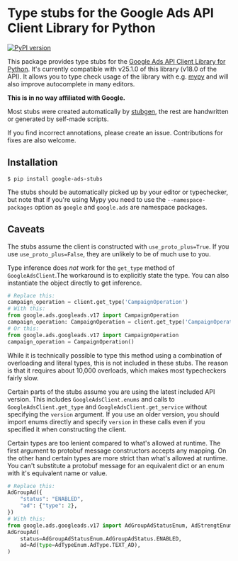 # Type stubs for the Google Ads API Client Library for Python

[![PyPI version](https://badge.fury.io/py/google-ads-stubs.svg)](https://badge.fury.io/py/google-ads-stubs)

This package provides type stubs for the [Google Ads API Client Library for Python](https://github.com/googleads/google-ads-python). 
It's currently compatible with v25.1.0 of this library (v18.0 of the API). It allows you to type check usage of the library with e.g. [mypy](http://mypy-lang.org/) and will also improve autocomplete in many editors.

**This is in no way affiliated with Google.**

Most stubs were created automatically by [stubgen](https://mypy.readthedocs.io/en/stable/stubgen.html), the rest are handwritten or generated by self-made scripts.

If you find incorrect annotations, please create an issue. Contributions for fixes are also welcome.

## Installation

```
$ pip install google-ads-stubs
```

The stubs should be automatically picked up by your editor or typechecker, but note that if you're using Mypy you need to use the `--namespace-packages` option as `google` and `google.ads` are namespace packages.


## Caveats
The stubs assume the client is constructed with `use_proto_plus=True`. If you use `use_proto_plus=False`, they are unlikely to be of much use to you.

Type inference does _not_ work for the `get_type`
method of `GoogleAdsClient`.The workaround is to explicitly state the type. You can also instantiate the object directly to get inference. 

```python
# Replace this:
campaign_operation = client.get_type('CampaignOperation')
# With this:
from google.ads.googleads.v17 import CampaignOperation
campaign_operation: CampaignOperation = client.get_type('CampaignOperation')
# Or this:
from google.ads.googleads.v17 import CampaignOperation
campaign_operation = CampaignOperation()
```
While it is technically possible to type this method using a combination of overloading and literal types,
this is not included in these stubs. The reason is that it requires about 10,000 overloads, which makes most typecheckers fairly slow.

Certain parts of the stubs assume you are using the latest included API version. This includes `GoogleAdsClient.enums` and calls to `GoogleAdsClient.get_type` and `GoogleAdsClient.get_service` without specifying the `version` argument. If you use an older version, you should import enums directly and specify `version` in these calls even if you specified it when constructing the client.

Certain types are too lenient compared to what's allowed at runtime. The first argument to protobuf message constructors accepts any mapping. 
On the other hand certain types are more strict than what's allowed at runtime. You can't substitute a protobuf message for an equivalent dict or an enum with it's equivalent name or value.

```python
# Replace this:
AdGroupAd({
    "status": "ENABLED", 
    "ad": {"type": 2},
})
# With this:
from google.ads.googleads.v17 import AdGroupAdStatusEnum, AdStrengtEnum, AdTypeEnum, Ad
AdGroupAd(
    status=AdGroupAdStatusEnum.AdGroupAdStatus.ENABLED, 
    ad=Ad(type=AdTypeEnum.AdType.TEXT_AD),
)
```

